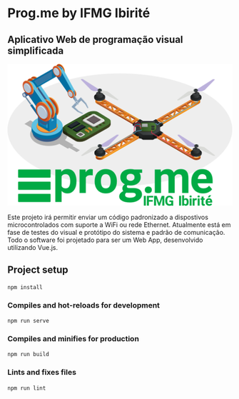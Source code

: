 # Prog.me by IFMG Ibirité
## Aplicativo Web de programação visual simplificada
![alt text](https://raw.githubusercontent.com/Carlos-Jr/prog.me/main/src/assets/mainVerde.png)


Este projeto irá permitir enviar um código padronizado a dispostivos microcontrolados com suporte a WiFi ou rede Ethernet.
Atualmente está em fase de testes do visual e protótipo do sistema e padrão de comunicação. Todo o software foi projetado para ser um Web App, desenvolvido utilizando Vue.js.


## Project setup
```
npm install
```

### Compiles and hot-reloads for development
```
npm run serve
```

### Compiles and minifies for production
```
npm run build
```

### Lints and fixes files
```
npm run lint
```
